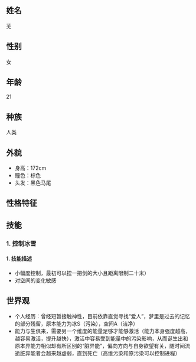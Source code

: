 ## 姓名
芜

## 性别
女

## 年龄
21

## 种族
人类

## 外貌
- 身高：172cm
- 瞳色：棕色
- 头发：黑色马尾

## 性格特征


## 技能
### 1. 控制冰雪
#### 1. 技能描述
- 小幅度控制，最初可以捏一把剑的大小且距离限制二十米）
- 对空间的变化敏感


## 世界观
- 个人经历：曾经短暂接触神性，目前依靠直觉寻找“爱人”，梦里是过去的记忆的部分残留，原本能力为冰S（污染），空间A（洁净）
- 能力与生俱来，需要另一个维度的能量足够才能够激活（能力本身强度越高，越容易激活，提升越快），激活中容易受到能量中的污染影响，从而诞生出和原本异能力相似却有所区别的“脏异能”，偏向方向与自身欲望有关，随时间流逝脏异能者会越来越虚弱，直到死亡（高维污染和原污染可以控制进程）
